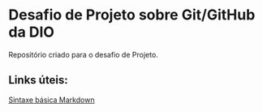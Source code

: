 # Desafio de Projeto sobre Git/GitHub da DIO
Repositório criado para o desafio de Projeto.

## Links úteis:
[Sintaxe básica Markdown](https://www.markdownguide.org/)
